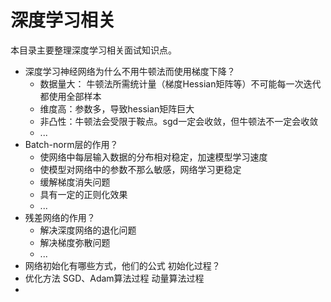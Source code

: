 # 深度学习相关

本目录主要整理深度学习相关面试知识点。

- 深度学习神经网络为什么不用牛顿法而使用梯度下降？
    - 数据量大： 牛顿法所需统计量（梯度Hessian矩阵等）不可能每一次迭代都使用全部样本
    - 维度高：参数多，导致hessian矩阵巨大
    - 非凸性：牛顿法会受限于鞍点。sgd一定会收敛，但牛顿法不一定会收敛
    - ...
- Batch-norm层的作用？
    - 使网络中每层输入数据的分布相对稳定，加速模型学习速度
    - 使模型对网络中的参数不那么敏感，网络学习更稳定
    - 缓解梯度消失问题
    - 具有一定的正则化效果
    - ...
- 残差网络的作用？
    - 解决深度网络的退化问题
    - 解决梯度弥散问题
    - ...
- 网络初始化有哪些方式，他们的公式 初始化过程？
- 优化方法 SGD、Adam算法过程 动量算法过程
- 

